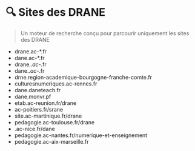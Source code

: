# 🔍 Sites des DRANE

> Un moteur de recherche conçu pour parcourir uniquement les sites des DRANE

- drane.ac-*.fr
- dane.ac-*.fr
- drane.*.ac-*.fr
- dane.*.ac-*.fr
- drne.region-academique-bourgogne-franche-comte.fr
- culturesnumeriques.ac-rennes.fr
- dane.daneteach.fr
- dane.monvr.pf
- etab.ac-reunion.fr/drane
- ac-poitiers.fr/srane
- site.ac-martinique.fr/drane
- pedagogie.ac-toulouse.fr/drane
- .ac-nice.fr/dane
- pedagogie.ac-nantes.fr/numerique-et-enseignement
- pedagogie.ac-aix-marseille.fr


<!--
Limoges
Montpellier
-->